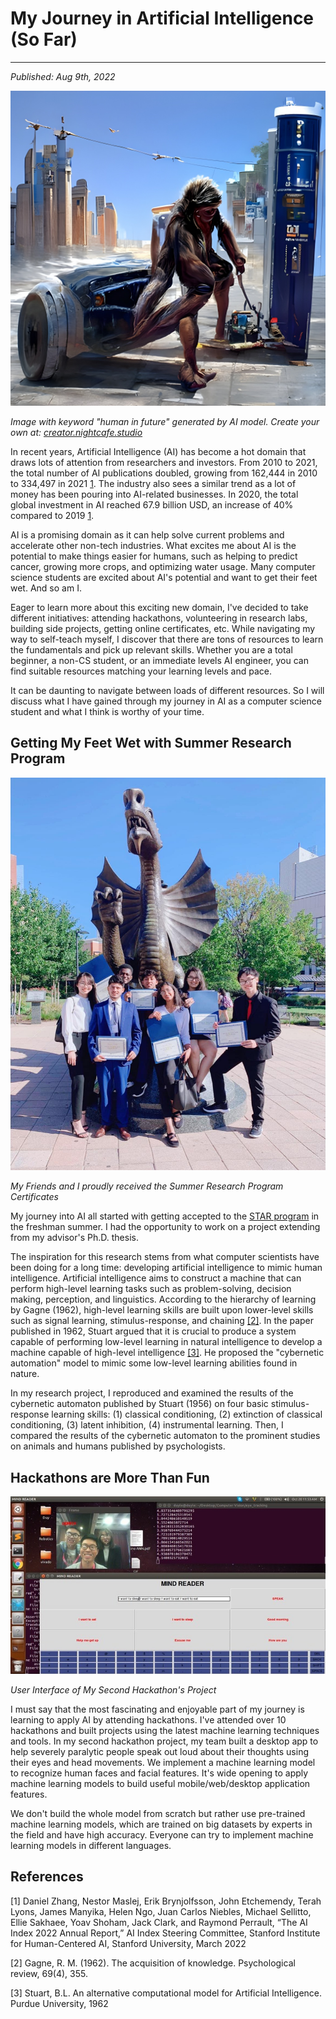 # My Journey in Artificial Intelligence (So Far)
---
*Published: Aug 9th, 2022*

![Image generated by AI model](https://github.com/AriNguyen/aringuyen.github.io/blob/faf7a9f5560180dd987490efb3444c0ba3a1cd14/src/assets/blogs/blog3/ai5.jpg?raw=true)

*Image with keyword "human in future" generated by AI model. Create your own at: [creator.nightcafe.studio](https://creator.nightcafe.studio)*

In recent years, Artificial Intelligence (AI) has become a hot domain that draws lots of attention from researchers and investors. From 2010 to 2021, the total number of AI publications doubled, growing from 162,444 in 2010 to 334,497 in 2021 [1](#references). The industry also sees a similar trend as a lot of money has been pouring into AI-related businesses. In 2020, the total global investment in AI reached 67.9 billion USD, an increase of 40% compared to 2019 [1](#references). 

AI is a promising domain as it can help solve current problems and accelerate other non-tech industries. What excites me about AI is the potential to make things easier for humans, such as helping to predict cancer, growing more crops, and optimizing water usage. Many computer science students are excited about AI's potential and want to get their feet wet. And so am I. 

Eager to learn more about this exciting new domain, I've decided to take different initiatives: attending hackathons, volunteering in research labs, building side projects, getting online certificates, etc. While navigating my way to self-teach myself, I discover that there are tons of resources to learn the fundamentals and pick up relevant skills. Whether you are a total beginner, a non-CS student, or an immediate levels AI engineer, you can find suitable resources matching your learning levels and pace. 

It can be daunting to navigate between loads of different resources. So I will discuss what I have gained through my journey in AI as a computer science student and what I think is worthy of your time. 

## Getting My Feet Wet with Summer Research Program 
![](https://github.com/AriNguyen/aringuyen.github.io/blob/f8f15f5865fb8fee5083835df537774536a66dc7/src/assets/blogs/blog3/star.jpg?raw=true)

*My Friends and I proudly received the Summer Research Program Certificates*

My journey into AI all started with getting accepted to the [STAR program](https://drexel.edu/pennoni/urep/undergraduate-research/STAR-scholars/) in the freshman summer. I had the opportunity to work on a project extending from my advisor's Ph.D. thesis.  

The inspiration for this research stems from what computer scientists have been doing for a long time: developing artificial intelligence to mimic human intelligence. Artificial intelligence aims to construct a machine that can perform high-level learning tasks such as problem-solving, decision making, perception, and linguistics. According to the hierarchy of learning by Gagne (1962), high-level learning skills are built upon lower-level skills such as signal learning, stimulus-response, and chaining [[2]](#references). In the paper published in 1962, Stuart argued that it is crucial to produce a system capable of performing low-level learning in natural intelligence to develop a machine capable of high-level intelligence [[3]](#references). He proposed the "cybernetic automation" model to mimic some low-level learning abilities found in nature.

In my research project, I reproduced and examined the results of the cybernetic automaton published by Stuart (1956) on four basic stimulus-response learning skills: (1) classical conditioning, (2) extinction of classical conditioning, (3) latent inhibition, (4) instrumental learning. Then, I compared the results of the cybernetic automaton to the prominent studies on animals and humans published by psychologists.

## Hackathons are More Than Fun
![](https://github.com/AriNguyen/aringuyen.github.io/blob/f8f15f5865fb8fee5083835df537774536a66dc7/src/assets/blogs/blog1/speak-your-mind.jpg?raw=true)

*User Interface of My Second Hackathon's Project*

I must say that the most fascinating and enjoyable part of my journey is learning to apply AI by attending hackathons. I've attended over 10 hackathons and built projects using the latest machine learning techniques and tools. In my second hackathon project, my team built a desktop app to help severely paralytic people speak out loud about their thoughts using their eyes and head movements. We implement a machine learning model to recognize human faces and facial features. It's wide opening to apply machine learning models to build useful mobile/web/desktop application features.

We don't build the whole model from scratch but rather use pre-trained machine learning models, which are trained on big datasets by experts in the field and have high accuracy. Everyone can try to implement machine learning models in different languages. 

## References
[1] Daniel Zhang, Nestor Maslej, Erik Brynjolfsson, John Etchemendy, Terah Lyons, James Manyika, Helen Ngo, Juan Carlos Niebles, Michael Sellitto, Ellie Sakhaee, Yoav Shoham, Jack Clark, and Raymond Perrault, “The AI Index 2022 Annual Report,” AI Index Steering Committee, Stanford Institute for Human-Centered AI, Stanford University, March 2022

[2] Gagne, R. M. (1962). The acquisition of knowledge. Psychological review, 69(4), 355.

[3] Stuart, B.L. An alternative computational model for Artificial Intelligence. Purdue University, 1962